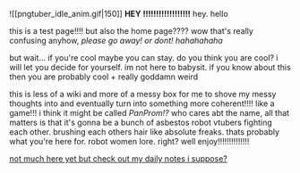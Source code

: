 ![[pngtuber_idle_anim.gif|150]]
**HEY !!!!!!!!!!!!!!!!!!** hey. hello

this is a test page!!!! but also the home page???? wow that's really confusing
anyhow, *please go away! or dont! hahahahaha*

but wait... if you're cool maybe you can stay. do you think you are cool? i will let you decide for yourself. im not here to babysit. if you know about this then you are probably cool + really goddamn weird

this is less of a wiki and more of a messy box for me to shove my messy thoughts into and eventually turn into something more coherent!!!! like a game!!! i think it might be called *PanProm!?* who cares abt the name, all that matters is that it's gonna be a bunch of asbestos robot vtubers fighting each other. brushing each others hair like absolute freaks. thats probably what you're here for. robot women lore. right? well enjoy!!!!!!!!!!!!!!

[not much here yet but check out my daily notes i suppose?](https://grynmoor.github.io/panprom-wiki/tags/notes)
